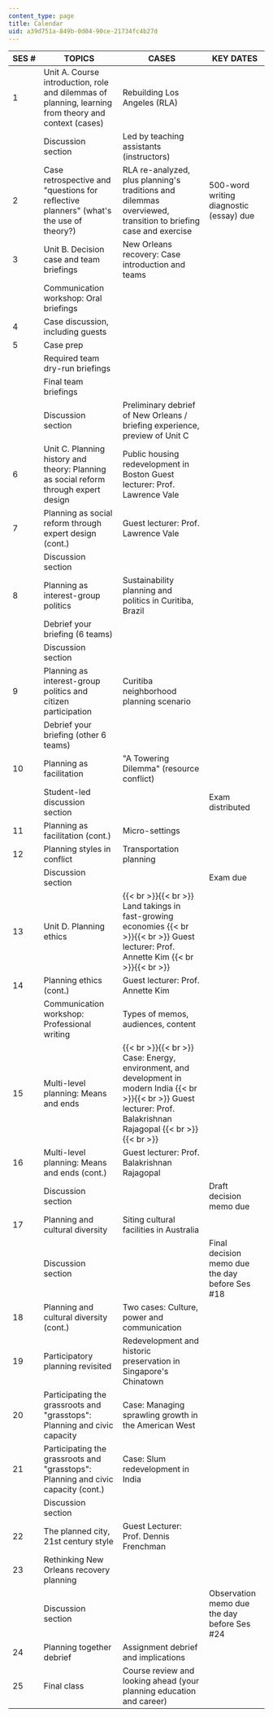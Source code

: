 ```yaml
---
content_type: page
title: Calendar
uid: a39d751a-849b-0d04-90ce-21734fc4b27d
---
```


| SES # | TOPICS | CASES | KEY DATES |
| --- | --- | --- | --- |
| 1 | Unit A. Course introduction, role and dilemmas of planning, learning from theory and context (cases) | Rebuilding Los Angeles (RLA) |  |
|  | Discussion section | Led by teaching assistants (instructors) |  |
| 2 | Case retrospective and "questions for reflective planners" (what's the use of theory?) | RLA re-analyzed, plus planning's traditions and dilemmas overviewed, transition to briefing case and exercise | 500-word writing diagnostic (essay) due |
| 3 | Unit B. Decision case and team briefings | New Orleans recovery: Case introduction and teams |  |
|  | Communication workshop: Oral briefings |  |  |
| 4 | Case discussion, including guests |  |  |
| 5 | Case prep |  |  |
|  | Required team dry-run briefings |  |  |
|  | Final team briefings |  |  |
|  | Discussion section | Preliminary debrief of New Orleans / briefing experience, preview of Unit C |  |
| 6 | Unit C. Planning history and theory: Planning as social reform through expert design | Public housing redevelopment in Boston Guest lecturer: Prof. Lawrence Vale |  |
| 7 | Planning as social reform through expert design (cont.) | Guest lecturer: Prof. Lawrence Vale |  |
|  | Discussion section |  |  |
| 8 | Planning as interest-group politics | Sustainability planning and politics in Curitiba, Brazil |  |
|  | Debrief your briefing (6 teams) |  |  |
|  | Discussion section |  |  |
| 9 | Planning as interest-group politics and citizen participation | Curitiba neighborhood planning scenario |  |
|  | Debrief your briefing (other 6 teams) |  |  |
| 10 | Planning as facilitation | "A Towering Dilemma" (resource conflict) |  |
|  | Student-led discussion section |  | Exam distributed |
| 11 | Planning as facilitation (cont.) | Micro-settings |  |
| 12 | Planning styles in conflict | Transportation planning |  |
|  | Discussion section |  | Exam due |
| 13 | Unit D. Planning ethics |  {{< br >}}{{< br >}} Land takings in fast-growing economies {{< br >}}{{< br >}} Guest lecturer: Prof. Annette Kim {{< br >}}{{< br >}}  |  |
| 14 | Planning ethics (cont.) | Guest lecturer: Prof. Annette Kim |  |
|  | Communication workshop: Professional writing | Types of memos, audiences, content |  |
| 15 | Multi-level planning: Means and ends |  {{< br >}}{{< br >}} Case: Energy, environment, and development in modern India {{< br >}}{{< br >}} Guest lecturer: Prof. Balakrishnan Rajagopal {{< br >}}{{< br >}}  |  |
| 16 | Multi-level planning: Means and ends (cont.) | Guest lecturer: Prof. Balakrishnan Rajagopal |  |
|  | Discussion section |  | Draft decision memo due |
| 17 | Planning and cultural diversity | Siting cultural facilities in Australia |  |
|  | Discussion section |  | Final decision memo due the day before Ses #18 |
| 18 | Planning and cultural diversity (cont.) | Two cases: Culture, power and communication |  |
| 19 | Participatory planning revisited | Redevelopment and historic preservation in Singapore's Chinatown |  |
| 20 | Participating the grassroots and "grasstops": Planning and civic capacity | Case: Managing sprawling growth in the American West |  |
| 21 | Participating the grassroots and "grasstops": Planning and civic capacity (cont.) | Case: Slum redevelopment in India |  |
|  | Discussion section |  |  |
| 22 | The planned city, 21st century style | Guest Lecturer: Prof. Dennis Frenchman |  |
| 23 | Rethinking New Orleans recovery planning |  |  |
|  | Discussion section |  | Observation memo due the day before Ses #24 |
| 24 | Planning together debrief | Assignment debrief and implications |  |
| 25 | Final class | Course review and looking ahead (your planning education and career) |